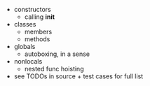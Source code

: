- constructors
    - calling __init__
- classes
    - members
    - methods
- globals
    - autoboxing, in a sense
- nonlocals
    - nested func hoisting
- see TODOs in source + test cases for full list
